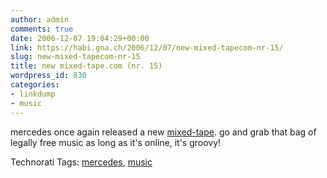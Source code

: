 ```yaml
---
author: admin
comments: true
date: 2006-12-07 19:04:29+00:00
link: https://habi.gna.ch/2006/12/07/new-mixed-tapecom-nr-15/
slug: new-mixed-tapecom-nr-15
title: new mixed-tape.com (nr. 15)
wordpress_id: 830
categories:
- linkdump
- music
---
```


mercedes once again released a new [mixed-tape](http://www.mixed-tape.com/). go and grab that bag of legally free music as long as it's online, it's groovy!


Technorati Tags: [mercedes](http://www.technorati.com/tag/mercedes), [music](http://www.technorati.com/tag/music)
